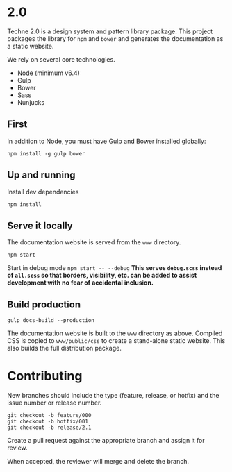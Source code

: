 # 2.0

Techne 2.0 is a design system and pattern library package. This project packages the library for `npm` and `bower` and generates the documentation as a static website.

We rely on several core technologies.

* [Node](https://nodejs.org/) (minimum v6.4)
* Gulp
* Bower
* Sass
* Nunjucks

## First
In addition to Node, you must have Gulp and Bower installed globally:

`npm install -g gulp bower`


## Up and running
Install dev dependencies

`npm install`

## Serve it locally
The documentation website is served from the `www` directory.

`npm start`

Start in debug mode
`npm start -- --debug`
__This serves `debug.scss` instead of `all.scss` so that borders, visibility, etc. can be added to assist development with no fear of accidental inclusion.__


## Build production

`gulp docs-build --production`

The documentation website is built to the `www` directory as above. Compiled CSS is copied to `www/public/css` to create a stand-alone static website. This also builds the full distribution package.



# Contributing

New branches should include the type (feature, release, or hotfix) and the issue number or release number.

```
git checkout -b feature/000
git checkout -b hotfix/001
git checkout -b release/2.1
```

Create a pull request against the appropriate branch and assign it for review.

When accepted, the reviewer will merge and delete the branch.
